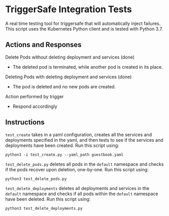 # TriggerSafe Integration Tests

A real time testing tool for triggersafe that will automatically inject failures. This script uses the Kubernetes Python client and is tested with Python 3.7.

## Actions and Responses

Delete Pods without deleting deployment and services (done)

* The deleted pod is terminated, while another pod is created in its place.

Deleting Pods with deleting deployment and services (done)

* The pod is deleted and no new pods are created.

Action performed by trigger

* Respond accordingly

## Instructions

`test_create` takes in a yaml configuration, creates all the services and deployments specified in the yaml, and then tests to see if the services and deployments have been created. Run this script using:

    python3 -i test_create.py --yaml_path guestbook.yaml

`test_delete_pods.py` deletes all pods in the `default` namespace and checks if the pods recover upon deletion, one-by-one. Run this script using:

    python3 test_delete_pods.py

`test_delete_deployments` deletes all deployments and services in the `default` namespace and checks if all pods within the `default` namespace have been deleted. Run this script using:

    python3 test_delete_deployments.py
